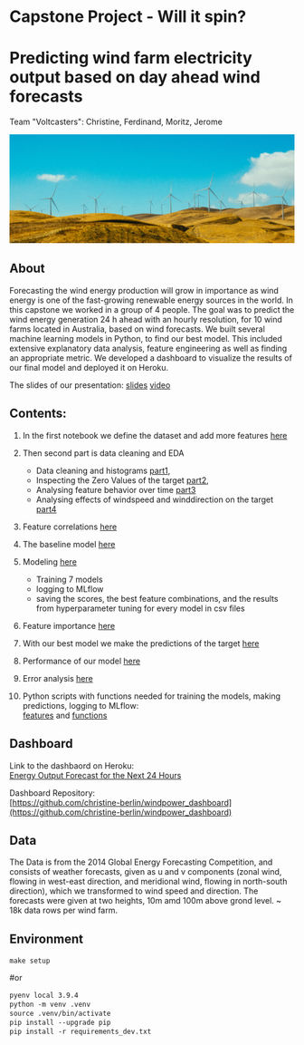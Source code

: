 # Capstone Project - Will it spin?
# Predicting wind farm electricity output based on day ahead wind forecasts

Team "Voltcasters": Christine, Ferdinand, Moritz, Jerome


![plot](/images/windfarm.png)


## About
Forecasting the wind energy production will grow in importance as wind energy is one of the fast-growing renewable energy sources in the world.
In this capstone we worked in a group of 4 people. The goal was to predict the wind energy generation 24 h ahead with an hourly resolution, for 10 wind farms located in Australia, based on wind forecasts. 
We built several machine learning models in Python, to find our best model. This included extensive explanatory data analysis, feature engineering as well as finding an appropriate metric. We developed a dashboard to visualize the results of our final model and deployed it on Heroku.


The slides of our presentation: [slides](presentation.pdf)
[video](https://www.youtube.com/watch?v=NEy4wG9iWeU&t=2s)

## Contents: 
 1. In the first notebook we define the dataset and add more features [here](notebooks/1_Dataset.ipynb)
 2. Then second part is data cleaning and EDA 
    - Data cleaning and histograms [part1](notebooks/2_1_EDA_Data_Cleaning.ipynb), 
    - Inspecting the Zero Values of the target [part2](notebooks/2_2_EDA_Zero_Values.ipynb),
    - Analysing feature behavior over time [part3](notebooks/2_3_EDA_Time_Analysis.ipynb)
    - Analysing effects of windspeed and winddirection on the target [part4](notebooks/2_4_EDA_Wind.ipynb)
 3. Feature correlations [here](notebooks/2_5_Feature_Correlations.ipynb)
 4. The baseline model [here](notebooks/3_Baseline.ipynb)
 5. Modeling [here](notebooks/4_Modeling.ipynb)
    - Training 7 models 
    - logging to MLflow
    - saving the scores, the best feature combinations, and the results from hyperparameter tuning for every model in 
    csv files 
 6. Feature importance [here](notebooks/5_Feature_Importance.ipynb)  
 7. With our best model we make the predictions of the target [here](notebooks/6_Target.ipynb)
 8. Performance of our model [here](notebooks/7_Performance.ipynb)
 9. Error analysis [here](notebooks/8_Error_Analysis.ipynb)

 10.  Python scripts with functions needed for training the models, making predictions, logging to MLflow: <br> 
[features](modeling/features.py) and [functions](modeling/functions.py)


## Dashboard
Link to the dashbaord on Heroku: \
[Energy Output Forecast for the Next 24 Hours](https://windpower-forecast.herokuapp.com)

Dashboard Repository: \
[https://github.com/christine-berlin/windpower_dashboard](https://github.com/christine-berlin/windpower_dashboard)

## Data
The Data is from the 2014 Global Energy Forecasting Competition, and consists of
weather forecasts, given as u and v components (zonal wind, flowing in west-east direction, and meridional wind, flowing in north-south direction), 
which we transformed to wind speed and direction.
The forecasts were given at two heights, 10m amd 100m above grond level.
~ 18k data rows per wind farm.


## Environment
```
make setup
```
#or


```
pyenv local 3.9.4
python -m venv .venv
source .venv/bin/activate
pip install --upgrade pip
pip install -r requirements_dev.txt
```


 
